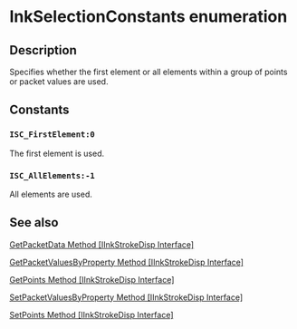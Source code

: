 # InkSelectionConstants enumeration

## Description

Specifies whether the first element or all elements within a group of points or packet values are used.

## Constants

### `ISC_FirstElement:0`

The first element is used.

### `ISC_AllElements:-1`

 All elements are used.

## See also

[GetPacketData Method [IInkStrokeDisp Interface]](https://learn.microsoft.com/windows/desktop/api/msinkaut/nf-msinkaut-iinkstrokedisp-getpacketdata)

[GetPacketValuesByProperty Method [IInkStrokeDisp Interface]](https://learn.microsoft.com/windows/desktop/api/msinkaut/nf-msinkaut-iinkstrokedisp-getpacketvaluesbyproperty)

[GetPoints Method [IInkStrokeDisp Interface]](https://learn.microsoft.com/windows/desktop/api/msinkaut/nf-msinkaut-iinkstrokedisp-getpoints)

[SetPacketValuesByProperty Method [IInkStrokeDisp Interface]](https://learn.microsoft.com/windows/desktop/api/msinkaut/nf-msinkaut-iinkstrokedisp-setpacketvaluesbyproperty)

[SetPoints Method [IInkStrokeDisp Interface]](https://learn.microsoft.com/windows/desktop/api/msinkaut/nf-msinkaut-iinkstrokedisp-setpoints)